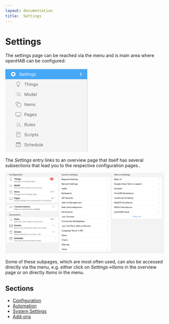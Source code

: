 ```yaml
---
layout: documentation
title:  Settings
---
```


# Settings

The settings page can be reached via the menu and is main area where openHAB can be configured:

![settings-menu](images/settings-menu.png)

The _Settings_ entry links to an overview page that itself has several subsections that lead you to the respective configuration pages..

![img.png](images/settings-page.png)

Some of these subpages, which are most often used, can also be accessed directly via the menu, e.g. either click on _Settings->Items_ in the overview page or on directly _Items_ in the menu.

## Sections

- [Configuration](/docs/settings/configuration.html)
- [Automation](/docs/settings/automations.html)
- [System Settings](/docs/settings/system_settings.html)
- [Add-ons](/docs/settings/addons.html)
